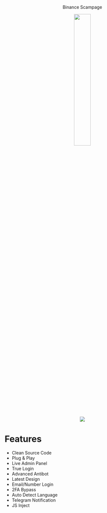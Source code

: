 <p align="center">Binance Scampage</p>

<p align="center" width="100%">
    <img width="33%" src="https://i.ibb.co/rfr42pH/4.png">
</p>
<p align="center" width="100%">
    <img src="https://i.ibb.co/jHGzv4G/amazon-admin-panel.png">
</p>

# Features

- Clean Source Code
- Plug & Play
- Live Admin Panel
- True Login
- Advanced Antibot
- Latest Design
- Email/Number Login
- 2FA Bypass
- Auto Detect Language
- Telegram Notification
- JS Inject 
